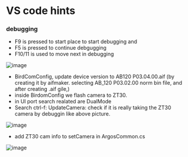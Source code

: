 # VS code hints

### debugging 

- F9 is pressed to start place to start debugging and
- F5 is pressed to continue debgugging
- F10/11 is used to move next in debugging
  
![image](https://github.com/UbaydullohML/Github/assets/75980506/7120bd9b-329b-40b6-9ea8-abb11e94ed56)



- BirdComConfig, update device version to AB120 P03.04.00.aif (by creating it by aifmaker. selecting AB_120 P03.02.00 norm bin file, and after creating .aif gile,)
- inside BirdomConfig we flash camera to ZT30.
- in UI port search realated are DualMode
- Search ctrl-f: UpdateCamera: check if it is really taking the ZT30 camera by debuggin like above picture.

![image](https://github.com/UbaydullohML/Github/assets/75980506/4573a667-4b61-4916-a3e7-bd66c0e932e0)

- add ZT30 cam info to setCamera in ArgosCommon.cs

![image](https://github.com/UbaydullohML/Github/assets/75980506/822f9f0a-c929-4a6d-8fde-19d7c30b64e6)
